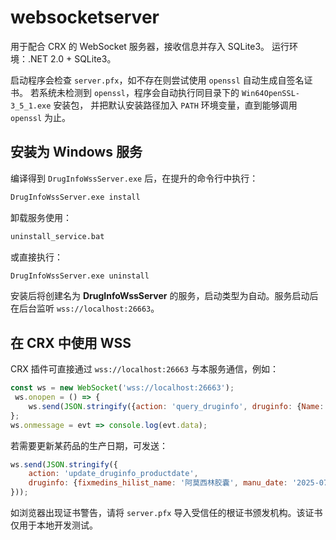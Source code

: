 # websocketserver
用于配合 CRX 的 WebSocket 服务器，接收信息并存入 SQLite3。
运行环境：.NET 2.0 + SQLite3。

启动程序会检查 `server.pfx`，如不存在则尝试使用 `openssl` 自动生成自签名证书。
若系统未检测到 `openssl`，程序会自动执行同目录下的 `Win64OpenSSL-3_5_1.exe` 安装包，
并把默认安装路径加入 `PATH` 环境变量，直到能够调用 `openssl` 为止。

## 安装为 Windows 服务

编译得到 `DrugInfoWssServer.exe` 后，在提升的命令行中执行：

```cmd
DrugInfoWssServer.exe install
```

卸载服务使用：

```cmd
uninstall_service.bat
```

或直接执行：

```cmd
DrugInfoWssServer.exe uninstall
```

安装后将创建名为 **DrugInfoWssServer** 的服务，启动类型为自动。服务启动后在后台监听 `wss://localhost:26663`。

## 在 CRX 中使用 WSS

CRX 插件可直接通过 `wss://localhost:26663` 与本服务通信，例如：

```javascript
const ws = new WebSocket('wss://localhost:26663');
 ws.onopen = () => {
    ws.send(JSON.stringify({action: 'query_druginfo', druginfo: {Name: '药品名称'}}));
};
ws.onmessage = evt => console.log(evt.data);
```

若需要更新某药品的生产日期，可发送：

```javascript
ws.send(JSON.stringify({
    action: 'update_druginfo_productdate',
    druginfo: {fixmedins_hilist_name: '阿莫西林胶囊', manu_date: '2025-07-23'}
}));
```

如浏览器出现证书警告，请将 `server.pfx` 导入受信任的根证书颁发机构。该证书仅用于本地开发测试。
